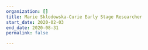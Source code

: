 ```yaml
---
organization: []
title: Marie Sklodowska-Curie Early Stage Researcher
start_date: 2020-02-03
end_date: 2020-08-31
permalink: false

---
```

